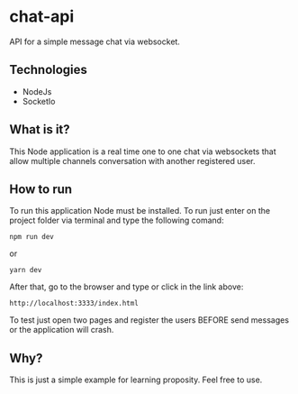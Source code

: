 # chat-api
API for a simple message chat via websocket.

## Technologies
- NodeJs
- SocketIo
  
## What is it?

This Node application is a real time one to one chat via websockets that allow multiple channels conversation
with another registered user. 

## How to run

To run this application Node must be installed. To run just enter on the project folder via terminal and type the following comand:

```
npm run dev
```

or

```
yarn dev
```

After that, go to the browser and type or click in the link above:

`http://localhost:3333/index.html`

To test just open two pages and register the users BEFORE send messages or the application will crash.


## Why?

This is just a simple example for learning proposity. Feel free to use. 